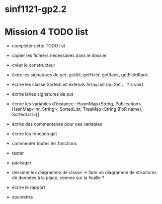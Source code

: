 sinf1121-gp2.2
==============

Mission 4 TODO list
===================

- complèter cette TODO list

- copier les fichiers nécessaires dans le dossier
- créer le constructeur
- écire les signatures de get, getAll, getField, getRank, getFieldRank 
- écrire les classe SortedList extends ArrayList (ou Set,... ? à voir)
- écrire la/les signatures de put
- écrire les variables d'instance : HasmMap<String, Publication>, HashMap<int, String>, SortedList<Publication>, TreeMap<String (FoR name), SortedList<Publication>>[]
- écrire des commentaires pour ces variables
- écrire les fonction get
- commenter toutes les fonctions
- tester
- packager

- dessiner les diagramme de classe
 → faire un diagramme de structures de données à la place, comme sur la feuille ?
- écrire le rapport

- soumettre

